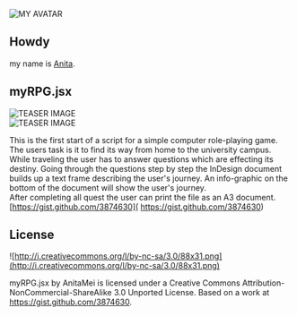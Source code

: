 ![MY AVATAR](https://raw.github.com/fabiantheblind/auto-typo-adbe-id/master/AnitaMei/avatar_anita.png)

Howdy
---
my name is [Anita](https://gist.github.com/AnitaMei).

myRPG.jsx  
---
![TEASER IMAGE](https://raw.github.com/fabiantheblind/auto-typo-adbe-id/master/AnitaMei/teaser_1_anita.png)  
![TEASER IMAGE](https://raw.github.com/fabiantheblind/auto-typo-adbe-id/master/AnitaMei/teaser_2_anita.png)  

This is the first start of a script for a simple computer role-playing game.
The users task is it to find its way from home to the university campus.
While traveling the user has to answer questions which are effecting its destiny.
Going through the questions step by step the InDesign document builds up a text frame describing the user's journey.  An info-graphic on the bottom of the document will show the user's journey.  
After completing all quest the user can print the file as an A3 document.  
[https://gist.github.com/3874630]( https://gist.github.com/3874630)  
  

License  
---
![http://i.creativecommons.org/l/by-nc-sa/3.0/88x31.png](http://i.creativecommons.org/l/by-nc-sa/3.0/88x31.png)

myRPG.jsx by AnitaMei is licensed under a Creative Commons Attribution-NonCommercial-ShareAlike 3.0 Unported License.
Based on a work at https://gist.github.com/3874630.